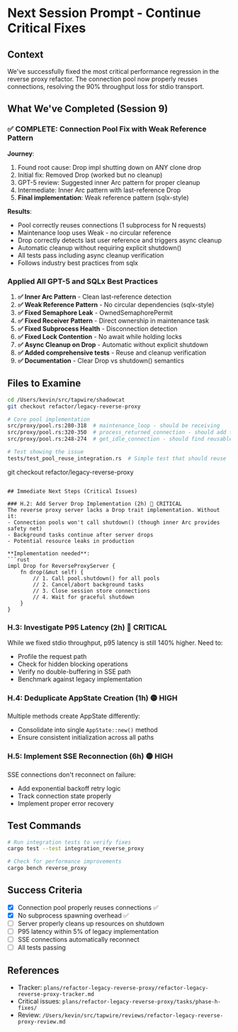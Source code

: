 # Next Session Prompt - Continue Critical Fixes

## Context
We've successfully fixed the most critical performance regression in the reverse proxy refactor. The connection pool now properly reuses connections, resolving the 90% throughput loss for stdio transport.

## What We've Completed (Session 9)

### ✅ COMPLETE: Connection Pool Fix with Weak Reference Pattern
**Journey**:
1. Found root cause: Drop impl shutting down on ANY clone drop
2. Initial fix: Removed Drop (worked but no cleanup)
3. GPT-5 review: Suggested inner Arc pattern for proper cleanup
4. Intermediate: Inner Arc pattern with last-reference Drop
5. **Final implementation**: Weak reference pattern (sqlx-style)

**Results**:
- Pool correctly reuses connections (1 subprocess for N requests)
- Maintenance loop uses Weak<ConnectionPoolInner> - no circular reference
- Drop correctly detects last user reference and triggers async cleanup
- Automatic cleanup without requiring explicit shutdown()
- All tests pass including async cleanup verification
- Follows industry best practices from sqlx

### Applied All GPT-5 and SQLx Best Practices
1. **✅ Inner Arc Pattern** - Clean last-reference detection
2. **✅ Weak Reference Pattern** - No circular dependencies (sqlx-style)
3. **✅ Fixed Semaphore Leak** - OwnedSemaphorePermit
4. **✅ Fixed Receiver Pattern** - Direct ownership in maintenance task
5. **✅ Fixed Subprocess Health** - Disconnection detection
6. **✅ Fixed Lock Contention** - No await while holding locks
7. **✅ Async Cleanup on Drop** - Automatic without explicit shutdown
8. **✅ Added comprehensive tests** - Reuse and cleanup verification
9. **✅ Documentation** - Clear Drop vs shutdown() semantics

## Files to Examine
```bash
cd /Users/kevin/src/tapwire/shadowcat
git checkout refactor/legacy-reverse-proxy

# Core pool implementation
src/proxy/pool.rs:280-318  # maintenance_loop - should be receiving
src/proxy/pool.rs:320-350  # process_returned_connection - should add to idle
src/proxy/pool.rs:248-274  # get_idle_connection - should find reusable

# Test showing the issue
tests/test_pool_reuse_integration.rs  # Simple test that should reuse
```

git checkout refactor/legacy-reverse-proxy
```

## Immediate Next Steps (Critical Issues)

### H.2: Add Server Drop Implementation (2h) 🔴 CRITICAL
The reverse proxy server lacks a Drop trait implementation. Without it:
- Connection pools won't call shutdown() (though inner Arc provides safety net)
- Background tasks continue after server drops
- Potential resource leaks in production

**Implementation needed**:
```rust
impl Drop for ReverseProxyServer {
    fn drop(&mut self) {
        // 1. Call pool.shutdown() for all pools
        // 2. Cancel/abort background tasks
        // 3. Close session store connections
        // 4. Wait for graceful shutdown
    }
}
```

### H.3: Investigate P95 Latency (2h) 🔴 CRITICAL
While we fixed stdio throughput, p95 latency is still 140% higher. Need to:
- Profile the request path
- Check for hidden blocking operations
- Verify no double-buffering in SSE path
- Benchmark against legacy implementation

### H.4: Deduplicate AppState Creation (1h) 🟡 HIGH
Multiple methods create AppState differently:
- Consolidate into single `AppState::new()` method
- Ensure consistent initialization across all paths

### H.5: Implement SSE Reconnection (6h) 🟡 HIGH
SSE connections don't reconnect on failure:
- Add exponential backoff retry logic
- Track connection state properly
- Implement proper error recovery

## Test Commands
```bash
# Run integration tests to verify fixes
cargo test --test integration_reverse_proxy

# Check for performance improvements
cargo bench reverse_proxy
```

## Success Criteria
- [x] Connection pool properly reuses connections ✅
- [x] No subprocess spawning overhead ✅ 
- [ ] Server properly cleans up resources on shutdown
- [ ] P95 latency within 5% of legacy implementation
- [ ] SSE connections automatically reconnect
- [ ] All tests passing

## References
- Tracker: `plans/refactor-legacy-reverse-proxy/refactor-legacy-reverse-proxy-tracker.md`
- Critical issues: `plans/refactor-legacy-reverse-proxy/tasks/phase-h-fixes/`
- Review: `/Users/kevin/src/tapwire/reviews/refactor-legacy-reverse-proxy-review.md`